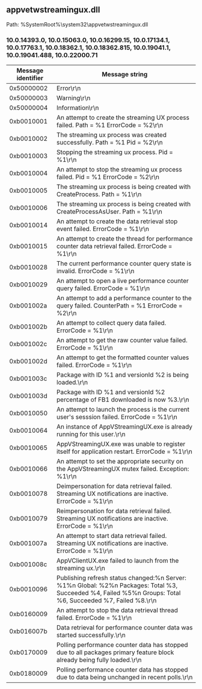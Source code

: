 ## appvetwstreamingux.dll

Path: %SystemRoot%\system32\appvetwstreamingux.dll

### 10.0.14393.0, 10.0.15063.0, 10.0.16299.15, 10.0.17134.1, 10.0.17763.1, 10.0.18362.1, 10.0.18362.815, 10.0.19041.1, 10.0.19041.488, 10.0.22000.71

Message identifier | Message string
--- | ---
0x50000002 | Error\r\n
0x50000003 | Warning\r\n
0x50000004 | Information\r\n
0xb0010001 | An attempt to create the streaming UX process failed. Path = %1 ErrorCode = %2\r\n
0xb0010002 | The streaming ux process was created successfully. Path = %1 Pid = %2\r\n
0xb0010003 | Stopping the streaming ux process. Pid = %1\r\n
0xb0010004 | An attempt to stop the streaming ux process failed. Pid = %1 ErrorCode = %2\r\n
0xb0010005 | The streaming ux process is being created with CreateProcess. Path = %1\r\n
0xb0010006 | The streaming ux process is being created with CreateProcessAsUser. Path = %1\r\n
0xb0010014 | An attempt to create the data retrieval stop event failed. ErrorCode = %1\r\n
0xb0010015 | An attempt to create the thread for performance counter data retrieval failed. ErrorCode = %1\r\n
0xb0010028 | The current performance counter query state is invalid. ErrorCode = %1\r\n
0xb0010029 | An attempt to open a live performance counter query failed. ErrorCode = %1\r\n
0xb001002a | An attempt to add a performance counter to the query failed. CounterPath = %1 ErrorCode = %2\r\n
0xb001002b | An attempt to collect query data failed. ErrorCode = %1\r\n
0xb001002c | An attempt to get the raw counter value failed. ErrorCode = %1\r\n
0xb001002d | An attempt to get the formatted counter values failed. ErrorCode = %1\r\n
0xb001003c | Package with ID %1 and versionId %2 is being loaded.\r\n
0xb001003d | Package with ID %1 and versionId %2 percentage of FB1 downloaded is now %3.\r\n
0xb0010050 | An attempt to launch the process is the current user's sesssion failed. ErrorCode = %1\r\n
0xb0010064 | An instance of AppVStreamingUX.exe is already running for this user.\r\n
0xb0010065 | AppVStreamingUX.exe was unable to register itself for application restart. ErrorCode = %1\r\n
0xb0010066 | An attempt to set the appropriate security on the AppVStreamingUX mutex failed. Exception: %1\r\n
0xb0010078 | Deimpersonation for data retrieval failed. Streaming UX notifications are inactive. ErrorCode = %1\r\n
0xb0010079 | Reimpersonation for data retrieval failed. Streaming UX notifications are inactive. ErrorCode = %1\r\n
0xb001007a | An attempt to start data retrieval failed. Streaming UX notifications are inactive. ErrorCode = %1\r\n
0xb001008c | AppVClientUX.exe failed to launch from the streaming ux.\r\n
0xb0010096 | Publishing refresh status changed:%n Server: %1%n Global: %2%n Packages: Total %3, Succeeded %4, Failed %5%n Groups: Total %6, Succeeded %7, Failed %8.\r\n
0xb0160009 | An attempt to stop the data retrieval thread failed. ErrorCode = %1\r\n
0xb016007b | Data retrieval for performance counter data was started successfully.\r\n
0xb0170009 | Polling performance counter data has stopped due to all packages primary feature block already being fully loaded.\r\n
0xb0180009 | Polling performance counter data has stopped due to data being unchanged in recent polls.\r\n

